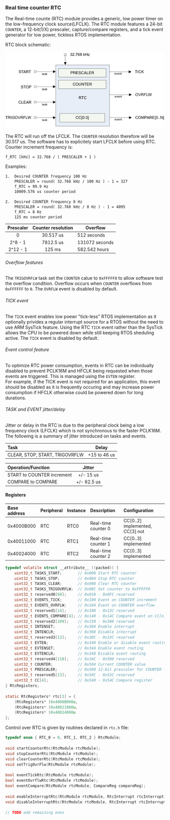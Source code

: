 ### Real time counter RTC
The Real-time counte (RTC) module provides a generic, low power timer on the
low-frequency clock source(LFCLK). The RTC module features a 24-bit `COUNTER`,
a 12-bit(1/X) prescaler, capture/compare registers, and a tick event generator
for low power, tickless RTOS implementation.

RTC block schematic:

![RTC block schematic](images/rtc_block_schematic.png)

The RTC will run off the LFCLK. The `COUNTER` resolution therefore will be
30.517 us. The software has to explicitely start LFCLK before using RTC.
Counter increment frequency is:
```
f_RTC [kHz] = 32.768 / ( PRESCALER + 1 )
```
Examples:
```
1.  Desired COUNTER frequency 100 Hz
    PRESCALER = round( 32.768 kHz / 100 Hz ) - 1 = 327
    f_RTC = 99.9 Hz
    10009.576 us counter period

2.  Desired COUNTER frequency 8 Hz
    PRESCALER = round( 32.768 kHz / 8 Hz ) - 1 = 4095
    f_RTC = 8 Hz
    125 ms counter period
```
| Prescaler | Counter resolution| Overflow       |
|:---------:|:-----------------:| -------------- |
| 0         | 30.517 us         | 512 seconds    |
| 2^8 - 1   | 7812.5 us         | 131072 seconds |
| 2^12 - 1  | 125 ms            | 582.542 hours  |

###### Overflow features
The `TRIGOVRFLW` task set the `COUNTER` calue to `0xFFFFF0` to allow software
test the overflow condition. Overflow occurs when `COUNTER` overflows from
`0xFFFFFF` to `0`. The `OVRFLW` event is disabled by default.

###### TICK event
The `TICK` event enables low poewr "tick-less" RTOS implementation as it
optionally privides a regular interrupt source for a RTOS without the need
to use ARM SysTick feature.
Using the RTC `TICK` event rather than the SysTick allows the CPU to be powered
down while still keeping RTOS sheduling active. The `TICK` event is disabled
by default.

###### Event control feature
To optimize RTC power consumption, events in RTC can be individually disabled
to prevent PCLK16M and HFCLK being requested when those events are triggered.
This is managed using the `EVTEN` register. \
For example, if the TICK event is not required for an application, this event
should be disabled as it is frequently occuring and may increase power
consumption if HFCLK otherwise could be powered down for long durations.

###### TASK and EVENT jitter/delay
Jitter or delay in the RTC is due to the peripheral clock being a low frequency
clock (LFCLK) which is not synchronous to the faster PCLK16M. \
The following is a summary of jitter introduced on tasks and events.

| Task                           | Delay        |
|:-------------------------------|:-----------: |
| CLEAR, STOP, START, TRIGOVRFLW | +15 to 46 us |

| Operation/Function             | Jitter       |
|:-------------------------------|:-----------: |
| START to COUNTER increment     | +/- 15 us    |
| COMPARE to COMPARE             | +/- 62.5 us  |

#### Registers
| Base address | Peripheral | Instance | Description | Configuration |
|:-------------|:-----------|:---------|:------------|:--------------|
|0x4000B000|RTC|RTC0|Real-time counter 0|CC[0..2] implemented, CC[3] not|
|0x40011000|RTC|RTC1|Real-time counter 1|CC[0..3] implemented|
|0x40024000|RTC|RTC2|Real-time counter 2|CC[0..3] implemented|

```c
typedef volatile struct __attribute__ ((packed)) {
    uint32_t TASKS_START;       // 0x000 Start RTC counter
    uint32_t TASKS_STOP;        // 0x004 Stop RTC counter
    uint32_t TASKS_CLEAR;       // 0x008 Clear RTC counter
    uint32_t TASKS_TRIGOVRFLW;  // 0x00C Set counter to 0xFFFFF0
    uint32_t reserved0[60];     // 0x010 - 0x0FC reserved
    uint32_t EVENTS_TICK;       // 0x100 Event on COUNTER increment
    uint32_t EVENTS_OVRFLW;     // 0x104 Event on COUNTER overflow
    uint32_t reserved1[14];     // 0x108 - 0x13C reserved
    uint32_t EVENTS_COMPARE[4]; // 0x140 - 0x14C Compare event on CC[n] match
    uint32_t reserved2[109];    // 0x150 - 0x300 reserved
    uint32_t INTENSET;          // 0x304 Enable interrupt
    uint32_t INTENCLR;          // 0x308 Disable interrupt
    uint32_t reserved3[13];     // 0x30C - 0x33C reserved
    uint32_t EVTEN;             // 0x340 Enable or disable event routing
    uint32_t EVTENSET;          // 0x344 Enable event routing
    uint32_t EVTENCLR;          // 0x348 Disable event routing
    uint32_t reserved4[110];    // 0x34C - 0x500 reserved
    uint32_t COUNTER;           // 0x504 Current COUNTER value
    uint32_t PRESCALER;         // 0x508 12-bit prescaler for COUNTER frequency
    uint32_t reserved5[13];     // 0x50C - 0x53C reserved
    uint32_t CC[4];             // 0x540 - 0x54C Compare register
} RtcRegisters;

static RtcRegisters* rtc[3] = {
    (RtcRegisters* )0x4000B000u,
    (RtcRegisters* )0x40011000u,
    (RtcRegisters* )0x40024000u
};
```

Control over RTC is given by routines declared in `rtc.h` file:
```c
typedef enum { RTC_0 = 0, RTC_1, RTC_2 } RtcModule;

void startCounterRtc(RtcModule rtcModule);
void stopCounterRtc(RtcModule rtcModule);
void clearCounterRtc(RtcModule rtcModule);
void setTrigOvrFlw(RtcModule rtcModule);

bool eventTickRtc(RtcModule rtcModule);
bool eventOvrflwRtc(RtcModule rtcModule);
bool eventCompare(RtcModule rtcModule, CompareReg compareReg);

void enableInterruptRtc(RtcModule rtcModule, RtcInterrupt rtcInterrupt);
void disableInterruptRtc(RtcModule rtcModule, RtcInterrupt rtcInterrupt);

// TODO add remaining ones
```
